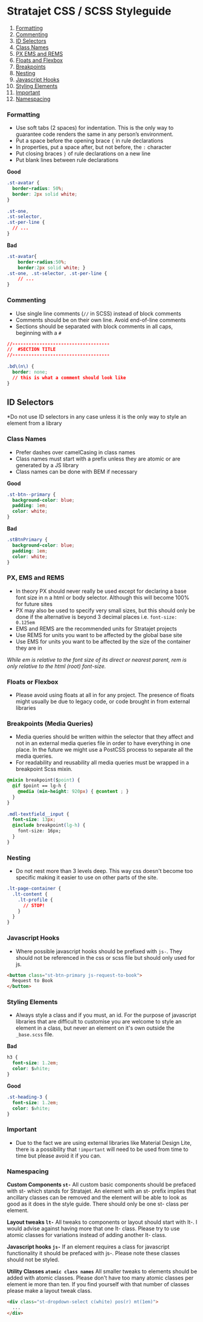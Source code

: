 # Stratajet CSS / SCSS Styleguide

  1. [Formatting](#formatting)
  2. [Commenting](#commenting)
  3. [ID Selectors](#id-selectors)
  4. [Class Names](#class-names)
  5. [PX EMS and REMS](#px-ems-rems)
  6. [Floats and Flexbox](#floats-and-flexbox)
  7. [Breakpoints](#breakpoints)
  8. [Nesting](#nesting)
  9. [Javascript Hooks](#javascript-hooks)
  10. [Styling Elements](#styling-elements)
  11. [Important](#important)
  12. [Namespacing](#namespacing)


### Formatting

* Use soft tabs (2 spaces) for indentation. This is the only way to guarantee code renders the same in any person’s environment.
* Put a space before the opening brace `{` in rule declarations
* In properties, put a space after, but not before, the `:` character
* Put closing braces `}` of rule declarations on a new line
* Put blank lines between rule declarations

**Good**
```css
.st-avatar {
  border-radius: 50%;
  border: 2px solid white;
}
 
.st-one,
.st-selector,
.st-per-line {
  // ...
}
```

**Bad**
```css
.st-avatar{
    border-radius:50%;
    border:2px solid white; }
.st-one, .st-selector, .st-per-line {
    // ...
}
```


### Commenting

* Use single line comments (`//` in SCSS) instead of block comments
* Comments should be on their own line. Avoid end-of-line comments
* Sections should be separated with block comments in all caps, beginning with a `#`

```css
//------------------------------------
//  #SECTION TITLE
//------------------------------------
 
.bd\(n\) {
  border: none;
  // this is what a comment should look like
}
```

## ID Selectors

*Do not use ID selectors in any case unless it is the only way to style an element from a library

### Class Names

* Prefer dashes over camelCasing in class names
* Class names must start with a prefix unless they are atomic or are generated by a JS library
* Class names can be done with BEM if necessary

**Good**

```css
.st-btn--primary {
  background-color: blue;
  padding: 1em;
  color: white;
}
```

**Bad**

```css
.stBtnPrimary {
  background-color: blue;
  padding: 1em;
  color: white;
}
```

### PX, EMS and REMS

* In theory PX should never really be used except for declaring a base font size in n a html or body selector. Although this will become 100% for future sites
* PX may also be used to specify very small sizes, but this should only be done if the alternative is beyond 3 decimal places i.e. `font-size: 0.125em`
* EMS and REMS are the recommended units for Stratajet projects
* Use REMS for units you want to be affected by the global base site
* Use EMS for units you want to be affected by the size of the container they are in

*While em is relative to the font size of its direct or nearest parent, rem is only relative to the html (root) font-size.*


### Floats or Flexbox

* Please avoid using floats at all in for any project. The presence of floats might usually be due to legacy code, or code brought in from external libraries


### Breakpoints (Media Queries)

* Media queries should be written within the selector that they affect and not in an external media queries file in order to have everything in one place. In the future we might use a PostCSS process to separate all the media queries.
* For readability and reusability all media queries must be wrapped in a breakpoint Scss mixin.

```css
@mixin breakpoint($point) {
  @if $point == lg-h {
    @media (min-height: 920px) { @content ; }
  }
}
 
.mdl-textfield__input {
  font-size: 13px;
  @include breakpoint(lg-h) {
    font-size: 16px;
  }
}
```

### Nesting
* Do not nest more than 3 levels deep. This way css doesn't become too specific making it easier to use on other parts of the site.

```css
.lt-page-container {
  .lt-content {
    .lt-profile {
      // STOP!
    }
  }
}
```

### Javascript Hooks
* Where possible javascript hooks should be prefixed with `js-`. They should not be referenced in the css or scss file but should only used for js.

```html
<button class="st-btn-primary js-request-to-book">
  Request to Book
</button>
```

### Styling Elements
* Always style a class and if you must, an id. For the purpose of javascript libraries that are difficult to customise you are welcome to style an element in a class, but never an element on it's own outside the `_base.scss` file.


**Bad**
```css
h3 {
  font-size: 1.2em;
  color: $white;
}
```

**Good**
```css
.st-heading-3 {
  font-size: 1.2em;
  color: $white;
}
```

### Important

* Due to the fact we are using external libraries like Material Design Lite, there is a possibility that `!important` will need to be used from time to time but please avoid it if you can.

### Namespacing

**Custom Components `st-`**
All custom basic components should be prefaced with st- which stands for Stratajet. An element with an st- prefix implies that ancillary classes can be removed and the element will be able to look as good as it does in the style guide. There should only be one st- class per element.

**Layout tweaks `lt-`**
All tweaks to components or layout should start with lt-. I would advise against having more that one lt- class. Please try to use atomic classes for variations instead of adding another lt- class.

**Javascript hooks `js-`**
If an element requires a class for javascript functionality it should be prefaced with js-. Please note these classes should not be styled.

**Utility Classes `atomic class names`**
All smaller tweaks to elements should be added with atomic classes. Please don't have too many atomic classes per element ie more than ten. If you find yourself with that number of classes please make a layout tweak class.


```html
<div class="st-dropdown-select c(white) pos(r) mt(1em)">
  ...
</div>
```
